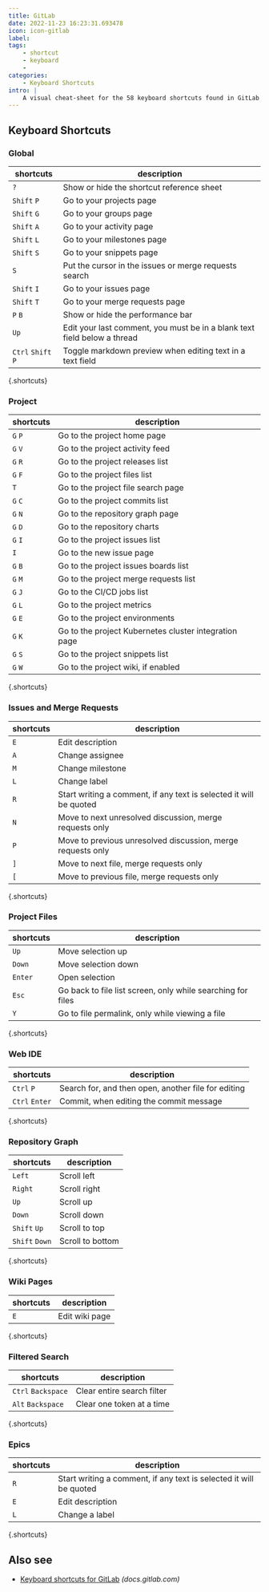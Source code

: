 ```yaml
---
title: GitLab
date: 2022-11-23 16:23:31.693478
icon: icon-gitlab
label: 
tags: 
    - shortcut
    - keyboard
    - 
categories:
    - Keyboard Shortcuts
intro: |
    A visual cheat-sheet for the 58 keyboard shortcuts found in GitLab
---
```




Keyboard Shortcuts
------------------



### Global

shortcuts | description
---|---
`?`  | Show or hide the shortcut reference sheet
`Shift` `P`  | Go to your projects page
`Shift` `G`  | Go to your groups page
`Shift` `A`  | Go to your activity page
`Shift` `L`  | Go to your milestones page
`Shift` `S`  | Go to your snippets page
`S`  | Put the cursor in the issues or merge requests search
`Shift` `I`  | Go to your issues page
`Shift` `T`  | Go to your merge requests page
`P` `B`  | Show or hide the performance bar
`Up`  | Edit your last comment, you must be in a blank text field below a thread
`Ctrl` `Shift` `P`  | Toggle markdown preview when editing text in a text field
{.shortcuts}


### Project

shortcuts | description
---|---
`G` `P`  | Go to the project home page
`G` `V`  | Go to the project activity feed
`G` `R`  | Go to the project releases list
`G` `F`  | Go to the project files list
`T`  | Go to the project file search page
`G` `C`  | Go to the project commits list
`G` `N`  | Go to the repository graph page
`G` `D`  | Go to the repository charts
`G` `I`  | Go to the project issues list
`I`  | Go to the new issue page
`G` `B`  | Go to the project issues boards list
`G` `M`  | Go to the project merge requests list
`G` `J`  | Go to the CI/CD jobs list
`G` `L`  | Go to the project metrics
`G` `E`  | Go to the project environments
`G` `K`  | Go to the project Kubernetes cluster integration page
`G` `S`  | Go to the project snippets list
`G` `W`  | Go to the project wiki, if enabled
{.shortcuts}


### Issues and Merge Requests

shortcuts | description
---|---
`E`  | Edit description
`A`  | Change assignee
`M`  | Change milestone
`L`  | Change label
`R`  | Start writing a comment, if any text is selected it will be quoted
`N`  | Move to next unresolved discussion, merge requests only
`P`  | Move to previous unresolved discussion, merge requests only
`]`  | Move to next file, merge requests only
`[`  | Move to previous file, merge requests only
{.shortcuts}


### Project Files

shortcuts | description
---|---
`Up`  | Move selection up
`Down`  | Move selection down
`Enter`  | Open selection
`Esc`  | Go back to file list screen, only while searching for files
`Y`  | Go to file permalink, only while viewing a file
{.shortcuts}


### Web IDE

shortcuts | description
---|---
`Ctrl` `P`  | Search for, and then open, another file for editing
`Ctrl` `Enter`  | Commit, when editing the commit message
{.shortcuts}


### Repository Graph

shortcuts | description
---|---
`Left`  | Scroll left
`Right`  | Scroll right
`Up`  | Scroll up
`Down`  | Scroll down
`Shift` `Up`  | Scroll to top
`Shift` `Down`  | Scroll to bottom
{.shortcuts}


### Wiki Pages

shortcuts | description
---|---
`E`  | Edit wiki page
{.shortcuts}


### Filtered Search

shortcuts | description
---|---
`Ctrl` `Backspace`  | Clear entire search filter
`Alt` `Backspace`  | Clear one token at a time
{.shortcuts}


### Epics

shortcuts | description
---|---
`R`  | Start writing a comment, if any text is selected it will be quoted
`E`  | Edit description
`L`  | Change a label
{.shortcuts}




Also see
--------
- [Keyboard shortcuts for GitLab](https://docs.gitlab.com/ee/user/shortcuts.html) _(docs.gitlab.com)_
